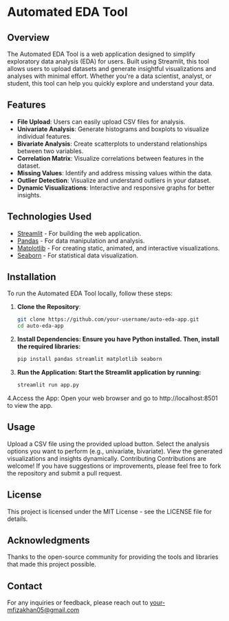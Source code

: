 # Automated EDA Tool

## Overview

The Automated EDA Tool is a web application designed to simplify exploratory data analysis (EDA) for users. Built using Streamlit, this tool allows users to upload datasets and generate insightful visualizations and analyses with minimal effort. Whether you're a data scientist, analyst, or student, this tool can help you quickly explore and understand your data.

## Features

- **File Upload**: Users can easily upload CSV files for analysis.
- **Univariate Analysis**: Generate histograms and boxplots to visualize individual features.
- **Bivariate Analysis**: Create scatterplots to understand relationships between two variables.
- **Correlation Matrix**: Visualize correlations between features in the dataset.
- **Missing Values**: Identify and address missing values within the data.
- **Outlier Detection**: Visualize and understand outliers in your dataset.
- **Dynamic Visualizations**: Interactive and responsive graphs for better insights.

## Technologies Used

- [Streamlit](https://streamlit.io/) - For building the web application.
- [Pandas](https://pandas.pydata.org/) - For data manipulation and analysis.
- [Matplotlib](https://matplotlib.org/) - For creating static, animated, and interactive visualizations.
- [Seaborn](https://seaborn.pydata.org/) - For statistical data visualization.

## Installation

To run the Automated EDA Tool locally, follow these steps:

1. **Clone the Repository**:
   ```bash
   git clone https://github.com/your-username/auto-eda-app.git
   cd auto-eda-app

2. **Install Dependencies: Ensure you have Python installed. Then, install the required libraries:**
   ```bash 
   pip install pandas streamlit matplotlib seaborn


3. **Run the Application: Start the Streamlit application by running:**
   ```bash
   streamlit run app.py

4.Access the App: Open your web browser and go to http://localhost:8501 to view the app.

## Usage
Upload a CSV file using the provided upload button.
Select the analysis options you want to perform (e.g., univariate, bivariate).
View the generated visualizations and insights dynamically.
Contributing
Contributions are welcome! If you have suggestions or improvements, please feel free to fork the repository and submit a pull request.

## License
This project is licensed under the MIT License - see the LICENSE file for details.

## Acknowledgments
Thanks to the open-source community for providing the tools and libraries that made this project possible.

## Contact
For any inquiries or feedback, please reach out to your-mfizakhan05@gmail.com
    
 
